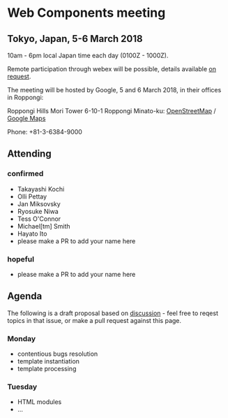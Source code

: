 # Web Components meeting

## Tokyo, Japan, 5-6 March 2018

10am - 6pm local Japan time each day (0100Z - 1000Z).

Remote participation through webex will be possible, details available [on request](mailto:chaals@yandex.ru).

The meeting will be hosted by Google, 5 and 6 March 2018, in their offices in Roppongi:

Roppongi Hills Mori Tower 6-10-1 Roppongi Minato-ku:
[OpenStreetMap](https://www.openstreetmap.org/way/153924771#map=16/35.6605/139.7293) / [Google Maps](https://www.google.com/maps/place/Roppongi+Hills/@35.6604761,139.7270984,17z/)

Phone: +81-3-6384-9000

## Attending
### confirmed
* Takayashi Kochi
* Olli Pettay
* Jan Miksovsky
* Ryosuke Niwa
* Tess O'Connor
* Michael[tm] Smith
* Hayato Ito
* please make a PR to add your name here

### hopeful
* please make a PR to add your name here

## Agenda
The following is a draft proposal based on [discussion](https://github.com/w3c/webcomponents/issues/713) - 
feel free to reqest topics in that issue, or make a pull request against this page.

### Monday
* contentious bugs resolution
* template instantiation
* template processing

### Tuesday
* HTML modules
* ...
